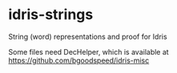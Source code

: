 # idris-strings
String (word) representations and proof for Idris

Some files need DecHelper, which is available at https://github.com/bgoodspeed/idris-misc



